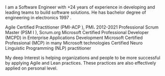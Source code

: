 I am a Software Engineer with +24 years of experience in developing and leading teams to build software solutions. He has bachelor degree of engineering in electronics 1997 .

 Agile Certified Practitioner (PMI-ACP ), PMI، 2012-2021
 Professional Scrum Master (PSM I ), Scrum.org
 Microsoft Certified Professional Developer (MCPD) in Enterprise Applications Development
 Microsoft Certified Professional (MCP) in many Microsoft technologies
 Certified Neuro Linguistic Programming (NLP) practitioner

My deep Interest is helping organizations and people to be more successful by applying Agile and Lean practices. These practices are also effectively applied on personal level.

<!---
wboghdady/wboghdady is a ✨ special ✨ repository because its `README.md` (this file) appears on your GitHub profile.
You can click the Preview link to take a look at your changes.
--->
